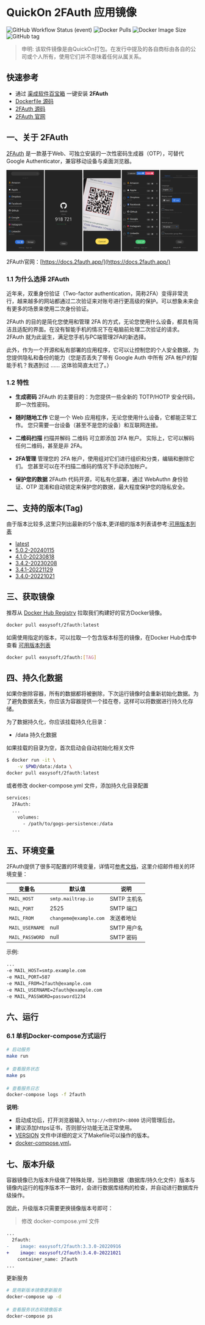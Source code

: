 <!-- 该文档是模板生成，手动修改的内容会被覆盖，详情参见：https://github.com/quicklyon/template-toolkit -->
# QuickOn 2FAuth 应用镜像

![GitHub Workflow Status (event)](https://img.shields.io/github/actions/workflow/status/quicklyon/2fauth-docker/docker.yml?style=flat-square)
![Docker Pulls](https://img.shields.io/docker/pulls/easysoft/2fauth?style=flat-square)
![Docker Image Size](https://img.shields.io/docker/image-size/easysoft/2fauth?style=flat-square)
![GitHub tag](https://img.shields.io/github/v/tag/quicklyon/2FAuth-docker?style=flat-square)

> 申明: 该软件镜像是由QuickOn打包。在发行中提及的各自商标由各自的公司或个人所有，使用它们并不意味着任何从属关系。

## 快速参考

- 通过 [渠成软件百宝箱](https://www.qucheng.com/app-install/install-2FAuth-130.html) 一键安装 **2FAuth**
- [Dockerfile 源码](https://github.com/quicklyon/2FAuth-docker)
- [2FAuth 源码](https://github.com/Bubka/2FAuth)
- [2FAuth 官网](https://docs.2fauth.app/)

## 一、关于 2FAuth

<!-- 这里写应用的【介绍信息】 -->

[2FAuth](https://docs.2fauth.app/) 是一款基于Web、可独立安装的一次性密码生成器（OTP），可替代 Google Authenticator，兼容移动设备与桌面浏览器。

![screenshots](https://raw.githubusercontent.com/quicklyon/2FAuth-docker/main/.template/2fauth_screenshots.png)

2FAuth官网：[https://docs.2fauth.app/](https://docs.2fauth.app/)


<!-- 这里写应用的【附加信息】 -->

### 1.1 为什么选择 2FAuth

近年来，双重身份验证（Two-factor authentication，简称2FA）变得非常流行，越来越多的网站都通过二次验证来对账号进行更高级的保护。可以想象未来会有更多的场景来使用二次身份验证。

2FAuth 的目的是简化您使用和管理 2FA 的方式，无论您使用什么设备，都具有简洁且适配的界面。在没有智能手机的情况下在电脑前处理二次验证的请求。2FAuth 就为此诞生，满足您手机与PC端管理2FA的新选择。

此外，作为一个开源和私有部署的应用程序，它可以让控制您的个人安全数据，为您提供隐私和备份的能力（您是否丢失了带有 Google Auth 中所有 2FA 帐户的智能手机？我遇到过 …… 这体验简直太烂了。）

### 1.2 特性

- **生成密码**
2FAuth 的主要目的：为您提供一些全新的 TOTP/HOTP 安全代码，即一次性密码。

- **随时随地工作**
它是一个 Web 应用程序，无论您使用什么设备，它都能正常工作。 您只需要一台设备（甚至不是您的设备）和互联网连接。

- **二维码扫描**
扫描并解码 二维码 可立即添加 2FA 帐户。 实际上，它可以解码任何二维码，甚至是非 2FA。

- **2FA管理**
管理您的 2FA 帐户，使用组对它们进行组织和分类，编辑和删除它们。 您甚至可以在不扫描二维码的情况下手动添加帐户。

- **保护您的数据**
2FAuth 代码开源，可私有化部署，通过 WebAuthn 身份验证、OTP 混淆和自动锁定来保护您的数据，最大程度保护您的隐私安全。

## 二、支持的版本(Tag)

由于版本比较多,这里只列出最新的5个版本,更详细的版本列表请参考:[可用版本列表](https://hub.docker.com/r/easysoft/2fauth/tags/)

<!-- 这里是镜像的【Tag】信息，通过命令维护，详情参考：https://github.com/quicklyon/template-toolkit -->
- [latest](https://github.com/Bubka/2FAuth/releases)
- [5.0.2-20240115](https://github.com/Bubka/2FAuth/releases/tag/v5.0.2)
- [4.1.0-20230818](https://github.com/Bubka/2FAuth/releases/tag/v4.1.0)
- [3.4.2-20230208](https://github.com/Bubka/2FAuth/releases/tag/v3.4.2)
- [3.4.1-20221129](https://github.com/Bubka/2FAuth/releases/tag/v3.4.1)
- [3.4.0-20221021](https://github.com/Bubka/2FAuth/releases/tag/v3.4.0)

## 三、获取镜像

推荐从 [Docker Hub Registry](https://hub.docker.com/r/easysoft/2fauth) 拉取我们构建好的官方Docker镜像。

```bash
docker pull easysoft/2fauth:latest
```

如需使用指定的版本，可以拉取一个包含版本标签的镜像，在Docker Hub仓库中查看 [可用版本列表](https://hub.docker.com/r/easysoft/2fauth/tags/)

```bash
docker pull easysoft/2fauth:[TAG]
```

## 四、持久化数据

如果你删除容器，所有的数据都将被删除，下次运行镜像时会重新初始化数据。为了避免数据丢失，你应该为容器提供一个挂在卷，这样可以将数据进行持久化存储。

为了数据持久化，你应该挂载持久化目录：

- /data 持久化数据

如果挂载的目录为空，首次启动会自动初始化相关文件

```bash
$ docker run -it \
    -v $PWD/data:/data \
docker pull easysoft/2fauth:latest
```

或者修改 docker-compose.yml 文件，添加持久化目录配置

```bash
services:
  2FAuth:
  ...
    volumes:
      - /path/to/gogs-persistence:/data
  ...
```

## 五、环境变量

<!-- 这里写应用的【环境变量信息】 -->

2FAuth提供了很多可配置的环境变量，详情可[参考文档](https://docs.2fauth.app/getting-started/installation/docker/docker-compose/)，这里介绍邮件相关的环境变量：

| 变量名 | 默认值 | 说明 |
| --- | --- | --- |
| `MAIL_HOST` | `smtp.mailtrap.io` |  SMTP 主机名 |
| `MAIL_PORT` | 2525 | SMTP 端口 |
| `MAIL_FROM` | `changeme@example.com` | 发送者地址 |
| `MAIL_USERNAME` | null | SMTP 用户名 |
| `MAIL_PASSWORD` | null | SMTP 密码 |

示例:

```sh
...
-e MAIL_HOST=smtp.example.com
-e MAIL_PORT=587
-e MAIL_FROM=2fauth@example.com
-e MAIL_USERNAME=2fauth@example.com
-e MAIL_PASSWORD=password1234
```

## 六、运行

### 6.1 单机Docker-compose方式运行

```bash
# 启动服务
make run

# 查看服务状态
make ps

# 查看服务日志
docker-compose logs -f 2fauth

```

<!-- 这里写应用的【make命令的备注信息】位于文档最后端 -->

**说明:**

- 启动成功后，打开浏览器输入 `http://<你的IP>:8000` 访问管理后台。
- 建议添加https证书，否则部分功能无法正常使用。
- [VERSION](https://github.com/quicklyon/2FAuth-docker/blob/main/VERSION) 文件中详细的定义了Makefile可以操作的版本。
- [docker-compose.yml](https://github.com/quicklyon/2FAuth-docker/blob/main/docker-compose.yml)。

## 七、版本升级

<!-- 这里是应用的【应用升级】信息，通过命令维护，详情参考：https://github.com/quicklyon/doc-toolkit -->
容器镜像已为版本升级做了特殊处理，当检测数据（数据库/持久化文件）版本与镜像内运行的程序版本不一致时，会进行数据库结构的检查，并自动进行数据库升级操作。

因此，升级版本只需要更换镜像版本号即可：

> 修改 docker-compose.yml 文件

```diff
...
  2fauth:
-    image: easysoft/2fauth:3.3.0-20220916
+    image: easysoft/2fauth:3.4.0-20221021
    container_name: 2fauth
...
```

更新服务

```bash
# 是用新版本镜像更新服务
docker-compose up -d

# 查看服务状态和镜像版本
docker-compose ps
```